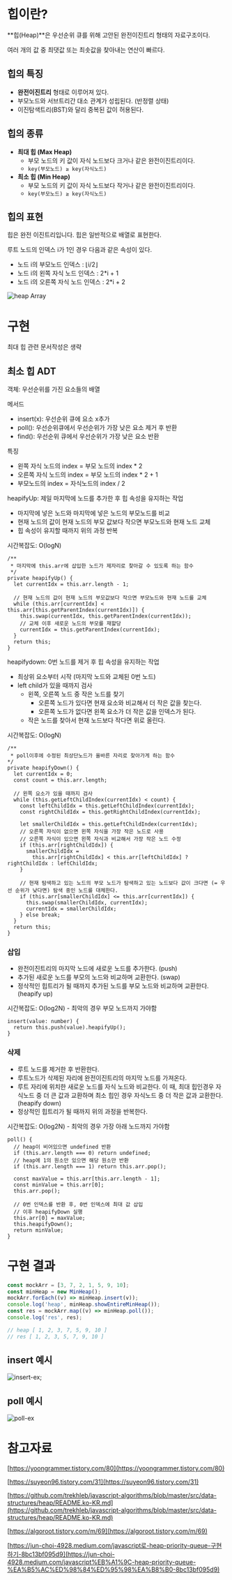 # 힙이란?

**힙(Heap)**은 우선순위 큐를 위해 고안된 완전이진트리 형태의 자료구조이다.

여러 개의 값 중 최댓값 또는 최솟값을 찾아내는 연산이 빠르다.

## 힙의 특징

- **완전이진트리** 형태로 이루어져 있다.
- 부모노드와 서브트리간 대소 관계가 성립된다. (반정렬 상태)
- 이진탐색트리(BST)와 달리 중복된 값이 허용된다.

## **힙의 종류**

- **최대 힙 (Max Heap)**
  - 부모 노드의 키 값이 자식 노드보다 크거나 같은 완전이진트리이다.
  - `key(부모노드) ≥ key(자식노드)`
- **최소 힙 (Min Heap)**
  - 부모 노드의 키 값이 자식 노드보다 작거나 같은 완전이진트리이다.
  - `key(부모노드) ≥ key(자식노드)`

## 힙의 표현

힙은 완전 이진트리입니다. 힙은 일반적으로 배열로 표현한다.

루트 노드의 인덱스 i가 1인 경우 다음과 같은 속성이 있다.

- 노드 i의 부모노드 인덱스 : ⌊i/2⌋
- 노드 i의 왼쪽 자식 노드 인덱스 : 2\*i + 1
- 노드 i의 오른쪽 자식 노드 인덱스 : 2\*i + 2

![heap Array](./heap-arr.png)

# 구현

최대 힙 관련 문서작성은 생략

## 최소 힙 ADT

객체: 우선순위를 가진 요소들의 배열

메서드

- insert(x): 우선순위 큐에 요소 x추가
- poll(): 우선순위큐에서 우선순위가 가장 낮은 요소 제거 후 반환
- find(): 우선순위 큐에서 우선순위가 가장 낮은 요소 반환

특징

- 왼쪽 자식 노드의 index = 부모 노드의 index \* 2
- 오른쪽 자식 노드의 index = 부모 노드의 index \* 2 + 1
- 부모노드의 index = 자식노드의 index / 2

heapifyUp: 제일 마지막에 노드를 추가한 후 힙 속성을 유지하는 작업

- 마지막에 넣은 노드와 마지막에 넣은 노드의 부모노드를 비교
- 현재 노드의 값이 현재 노드의 부모 값보다 작으면 부모노드와 현재 노드 교체
- 힙 속성이 유지할 때까지 위의 과정 반복

시간복잡도: O(logN)

```tsx
/**
 * 마지막에 this.arr에 삽입한 노드가 제자리로 찾아갈 수 있도록 하는 함수
 */
private heapifyUp() {
  let currentIdx = this.arr.length - 1;

  // 현재 노드의 값이 현재 노드의 부모값보다 작으면 부모노드와 현재 노드를 교체
  while (this.arr[currentIdx] < this.arr[this.getParentIndex(currentIdx)]) {
    this.swap(currentIdx, this.getParentIndex(currentIdx));
    // 교체 이후 새로운 노드의 부모를 재할당
    currentIdx = this.getParentIndex(currentIdx);
  }
  return this;
}
```

heapifydown: 0번 노드를 제거 후 힙 속성을 유지하는 작업

- 최상위 요소부터 시작 (마지막 노드와 교체된 0번 노드)
- left child가 있을 때까지 검사
  - 왼쪽, 오른쪽 노드 중 작은 노드를 찾기
    - 오른쪽 노드가 있다면 현재 요소와 비교해서 더 작은 값을 찾는다.
    - 오른쪽 노드가 없다면 왼쪽 요소가 더 작은 값을 인덱스가 된다.
  - 작은 노드를 찾아서 현재 노드보다 작다면 위로 올린다.

시간복잡도: O(logN)

```tsx
/**
 * poll이후에 수정된 최상단노드가 올바른 자리로 찾아가게 하는 함수
*/
private heapifyDown() {
  let currentIdx = 0;
  const count = this.arr.length;

  // 왼쪽 요소가 있을 때까지 검사
  while (this.getLeftChildIndex(currentIdx) < count) {
    const leftChildIdx = this.getLeftChildIndex(currentIdx);
    const rightChildIdx = this.getRightChildIndex(currentIdx);

    let smallerChildIdx = this.getLeftChildIndex(currentIdx);
    // 오른쪽 자식이 없으면 왼쪽 자식을 가장 작은 노드로 사용
    // 오른쪽 자식이 있으면 왼쪽 자식과 비교해서 가장 작은 노드 수정
    if (this.arr[rightChildIdx]) {
      smallerChildIdx =
        this.arr[rightChildIdx] < this.arr[leftChildIdx] ? rightChildIdx : leftChildIdx;
    }

    // 현재 탐색하고 있는 노드의 부모 노드가 탐색하고 있는 노드보다 값이 크다면 (= 우선 순위가 낮다면) 탐색 중인 노드를 대체한다.
    if (this.arr[smallerChildIdx] <= this.arr[currentIdx]) {
      this.swap(smallerChildIdx, currentIdx);
      currentIdx = smallerChildIdx;
    } else break;
  }
  return this;
}
```

### 삽입

- 완전이진트리의 마지막 노드에 새로운 노드를 추가한다. (push)
- 추가된 새로운 노드를 부모의 노드와 비교하며 교환한다. (swap)
- 정삭적인 힙트리가 될 때까지 추가된 노드를 부모 노드와 비교하며 교환한다. (heapify up)

시간복잡도: O(log2N) - 최악의 경우 부모 노드까지 가야함

```tsx
insert(value: number) {
  return this.push(value).heapifyUp();
}
```

### 삭제

- 루트 노드를 제거한 후 반환한다.
- 루트노드가 삭제된 자리에 완전이진트리의 마지막 노드를 가져온다.
- 루트 자리에 위치한 새로운 노드를 자식 노드와 비교한다. 이 때, 최대 힙인경우 자식노드 중 더 큰 값과 교환하며 최소 힙인 경우 자식노드 중 더 작은 값과 교환한다. (heapify down)
- 정상적인 힙트리가 될 때까지 위의 과정을 반복한다.

시간복잡도: O(log2N) - 최악의 경우 가장 아래 노드까지 가야함

```tsx
poll() {
  // heap이 비어있으면 undefined 반환
  if (this.arr.length === 0) return undefined;
  // heap에 1의 원소만 있으면 해당 원소만 반환
  if (this.arr.length === 1) return this.arr.pop();

  const maxValue = this.arr[this.arr.length - 1];
  const minValue = this.arr[0];
  this.arr.pop();

  // 0번 인덱스를 반환 후, 0번 인덱스에 최대 값 삽입
  // 이후 heapifyDown 실행
  this.arr[0] = maxValue;
  this.heapifyDown();
  return minValue;
}
```

# 구현 결과

```ts
const mockArr = [3, 7, 2, 1, 5, 9, 10];
const minHeap = new MinHeap();
mockArr.forEach((v) => minHeap.insert(v));
console.log('heap', minHeap.showEntireMinHeap());
const res = mockArr.map((v) => minHeap.poll());
console.log('res', res);

// heap [ 1, 2, 3, 7, 5, 9, 10 ]
// res [ 1, 2, 3, 5, 7, 9, 10 ]
```

## insert 예시

![insert-ex](./insert_ex.jpeg);

## poll 예시

![poll-ex](./poll_ex.jpeg)

# 참고자료

[https://yoongrammer.tistory.com/80](https://yoongrammer.tistory.com/80)

[https://suyeon96.tistory.com/31](https://suyeon96.tistory.com/31)

[https://github.com/trekhleb/javascript-algorithms/blob/master/src/data-structures/heap/README.ko-KR.md](https://github.com/trekhleb/javascript-algorithms/blob/master/src/data-structures/heap/README.ko-KR.md)

[https://algoroot.tistory.com/m/69](https://algoroot.tistory.com/m/69)

[https://jun-choi-4928.medium.com/javascript로-heap-priority-queue-구현하기-8bc13bf095d9](https://jun-choi-4928.medium.com/javascript%EB%A1%9C-heap-priority-queue-%EA%B5%AC%ED%98%84%ED%95%98%EA%B8%B0-8bc13bf095d9)
